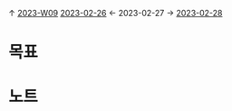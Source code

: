 
↑ [2023-W09](2023-W09.md)
[2023-02-26](2023-02-26.md) ← 2023-02-27 → [2023-02-28](2023-02-28.md)


# 목표



# 노트




